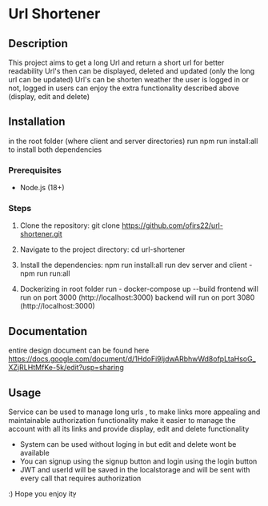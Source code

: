 # Url Shortener

## Description
This project aims to get a long Url and return a short url for better readability
Url's then can be displayed, deleted and updated (only the long url can be updated)
Url's can be shorten weather the user is logged in or not, logged in users can enjoy the extra functionality described above (display, edit and delete)

## Installation
   in the root folder (where client and server directories) run npm run install:all
   to install both dependencies

### Prerequisites
- Node.js (18+)

### Steps
1. Clone the repository:
   git clone https://github.com/ofirs22/url-shortener.git

2. Navigate to the project directory:
   cd url-shortener
3. Install the dependencies:
   npm run install:all
   run dev server and client - npm run run:all
4. Dockerizing
   in root folder run - docker-compose up --build
   frontend will run on port 3000 (http://localhost:3000)
   backend will run on port 3080 (http://localhost:3000)

## Documentation
   entire design document can be found here 
   https://docs.google.com/document/d/1HdoFi9IjdwARbhwWd8ofpLtaHsoG_XZjRLHtMfKe-5k/edit?usp=sharing

## Usage
   Service can be used to manage long urls , to make links more appealing and maintainable
   authorization functionality make it easier to manage the account with all its links and provide display, edit and delete functionality

   - System can be used without loging in but edit and delete wont be available
   - You can signup using the signup button and login using the login button
   - JWT and userId will be saved in the localstorage and will be sent with every call that requires authorization

:) Hope you enjoy itץ


